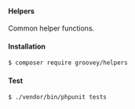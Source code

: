 #### Helpers

Common helper functions.

#### Installation

```bash
$ composer require groovey/helpers
```

#### Test

```bash
$ ./vendor/bin/phpunit tests
```